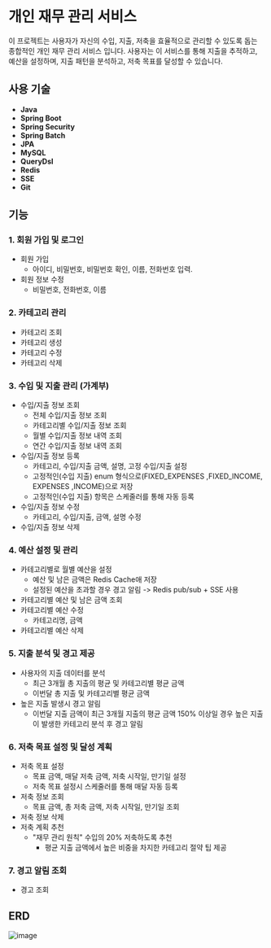 # 개인 재무 관리 서비스

이 프로젝트는 사용자가 자신의 수입, 지출, 저축을 효율적으로 관리할 수 있도록 돕는 종합적인 개인 재무 관리 서비스 입니다. 사용자는 이 서비스를 통해 지출을 추적하고, 예산을 설정하며, 지출 패턴을 분석하고, 저축 목표를 달성할 수 있습니다.

## 사용 기술
- **Java**
- **Spring Boot**
- **Spring Security**
- **Spring Batch**
- **JPA**
- **MySQL**
- **QueryDsl**
- **Redis**
- **SSE**
- **Git**



## 기능

### 1. 회원 가입 및 로그인
  - 회원 가입
    - 아이디, 비밀번호, 비밀번호 확인, 이름, 전화번호 입력. 
  - 회원 정보 수정
    - 비밀번호, 전화번호, 이름
   
### 2. 카테고리 관리
  - 카테고리 조회
  - 카테고리 생성
  - 카테고리 수정
  - 카테고리 삭제

### 3. 수입 및 지출 관리 (가계부) 
  - 수입/지출 정보 조회
    - 전체 수입/지출 정보 조회
    - 카테고리별 수입/지출 정보 조회
    - 월별 수입/지출 정보 내역 조회
    - 연간 수입/지출 정보 내역 조회
  - 수입/지출 정보 등록
    - 카테고리, 수입/지출 금액, 설명, 고정 수입/지출 설정
    - 고정적인(수입 지출) enum 형식으로(FIXED_EXPENSES ,FIXED_INCOME, EXPENSES ,INCOME)으로 저장
    - 고정적인(수입 지출) 항목은 스케줄러를 통해 자동 등록
  - 수입/지출 정보 수정
    - 카테고리, 수입/지출, 금액, 설명 수정
  - 수입/지출 정보 삭제

### 4. 예산 설정 및 관리
  - 카테고리별로 월별 예산을 설정
    - 예산 및 남은 금액은 Redis Cache애 저장
    - 설정된 예산을 초과할 경우 경고 알림 ->  Redis pub/sub + SSE 사용
  - 카테고리별 예산 및 남은 금액 조회
  - 카테고리별 예산 수정
    - 카테고리명, 금액 
  - 카테고리별 예산 삭제

### 5. 지출 분석 및 경고 제공
  - 사용자의 지출 데이터를 분석
    - 최근 3개월 총 지출의 평균 및 카테고리별 평균 금액
    - 이번달 총 지출 및 카테고리별 평균 금액
  - 높은 지출 발생시 경고 알림
    - 이번달 지출 금액이 최근 3개월 지출의 평균 금액 150% 이상일 경우 높은 지출이 발생한 카테고리 분석 후 경고 알림

### 6. 저축 목표 설정 및 달성 계획
  - 저축 목표 설정
    - 목표 금액, 매달 저축 금액, 저축 시작일, 만기일 설정
    - 저축 목표 설정시 스케줄러를 통해 매달 자동 등록
  - 저축 정보 조회
    - 목표 금액, 총 저축 금액, 저축 시작일, 만기일 조회
  - 저축 정보 삭제
  - 저축 계획 추천
    - "재무 관리 원칙" 수입의 20% 저축하도록 추천
      - 평균 지출 금액에서 높은 비중을 차지한 카테고리 절약 팁 제공
     
### 7. 경고 알림 조회
  - 경고 조회


## ERD
![image](https://github.com/user-attachments/assets/d5e864cd-f02b-48d6-8731-025e5ad868cf)









